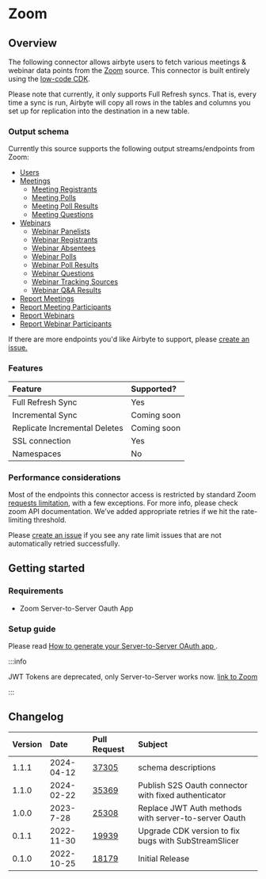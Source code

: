 # Zoom

## Overview


The following connector allows airbyte users to fetch various meetings & webinar data points from the [Zoom](https://zoom.us) source. This connector is built entirely using the [low-code CDK](https://docs.airbyte.com/connector-development/config-based/low-code-cdk-overview/).

Please note that currently, it only supports Full Refresh syncs. That is, every time a sync is run, Airbyte will copy all rows in the tables and columns you set up for replication into the destination in a new table.

### Output schema

Currently this source supports the following output streams/endpoints from Zoom:

* [Users](https://marketplace.zoom.us/docs/api-reference/zoom-api/users/users)
* [Meetings](https://marketplace.zoom.us/docs/api-reference/zoom-api/meetings/meetings)
  * [Meeting Registrants](https://marketplace.zoom.us/docs/api-reference/zoom-api/meetings/meetingregistrants)
  * [Meeting Polls](https://marketplace.zoom.us/docs/api-reference/zoom-api/meetings/meetingpolls)
  * [Meeting Poll Results](https://marketplace.zoom.us/docs/api-reference/zoom-api/meetings/listpastmeetingpolls)
  * [Meeting Questions](https://marketplace.zoom.us/docs/api-reference/zoom-api/meetings/meetingregistrantsquestionsget)
* [Webinars](https://marketplace.zoom.us/docs/api-reference/zoom-api/webinars/webinars)
  * [Webinar Panelists](https://marketplace.zoom.us/docs/api-reference/zoom-api/webinars/webinarpanelists)
  * [Webinar Registrants](https://marketplace.zoom.us/docs/api-reference/zoom-api/webinars/webinarregistrants)
  * [Webinar Absentees](https://marketplace.zoom.us/docs/api-reference/zoom-api/webinars/webinarabsentees)
  * [Webinar Polls](https://marketplace.zoom.us/docs/api-reference/zoom-api/webinars/webinarpolls)
  * [Webinar Poll Results](https://marketplace.zoom.us/docs/api-reference/zoom-api/webinars/listpastwebinarpollresults)
  * [Webinar Questions](https://marketplace.zoom.us/docs/api-reference/zoom-api/webinars/webinarregistrantsquestionsget)
  * [Webinar Tracking Sources](https://marketplace.zoom.us/docs/api-reference/zoom-api/webinars/gettrackingsources)
  * [Webinar Q&A Results](https://marketplace.zoom.us/docs/api-reference/zoom-api/webinars/listpastwebinarqa)
* [Report Meetings](https://marketplace.zoom.us/docs/api-reference/zoom-api/reports/reportmeetingdetails)
* [Report Meeting Participants](https://marketplace.zoom.us/docs/api-reference/zoom-api/reports/reportmeetingparticipants)
* [Report Webinars](https://marketplace.zoom.us/docs/api-reference/zoom-api/reports/reportwebinardetails)
* [Report Webinar Participants](https://marketplace.zoom.us/docs/api-reference/zoom-api/reports/reportwebinarparticipants)

If there are more endpoints you'd like Airbyte to support, please [create an issue.](https://github.com/airbytehq/airbyte/issues/new/choose)

### Features

| Feature | Supported? |
| :--- | :--- |
| Full Refresh Sync | Yes |
| Incremental Sync | Coming soon |
| Replicate Incremental Deletes | Coming soon |
| SSL connection | Yes |
| Namespaces | No |

### Performance considerations

Most of the endpoints this connector access is restricted by standard Zoom [requests limitation](https://marketplace.zoom.us/docs/api-reference/rate-limits#rate-limit-changes), with a few exceptions. For more info, please check zoom API documentation. We’ve added appropriate retries if we hit the rate-limiting threshold.

Please [create an issue](https://github.com/airbytehq/airbyte/issues) if you see any rate limit issues that are not automatically retried successfully.

## Getting started

### Requirements

* Zoom Server-to-Server Oauth App

### Setup guide
Please read [How to generate your Server-to-Server OAuth app ](https://developers.zoom.us/docs/internal-apps/s2s-oauth/).

:::info

JWT Tokens are deprecated, only Server-to-Server works now. [link to Zoom](https://developers.zoom.us/docs/internal-apps/jwt-faq/)

:::

## Changelog

| Version | Date       | Pull Request                                             | Subject                                               |
|:--------|:-----------|:---------------------------------------------------------| :-----------------------------------------------------|
| 1.1.1 | 2024-04-12 | [37305](https://github.com/airbytehq/airbyte/pull/37305) | schema descriptions |
| 1.1.0   | 2024-02-22 | [35369](https://github.com/airbytehq/airbyte/pull/35369) | Publish S2S Oauth connector with fixed authenticator  |
| 1.0.0   | 2023-7-28  | [25308](https://github.com/airbytehq/airbyte/pull/25308) | Replace JWT Auth methods with server-to-server Oauth  |
| 0.1.1   | 2022-11-30 | [19939](https://github.com/airbytehq/airbyte/pull/19939) | Upgrade CDK version to fix bugs with SubStreamSlicer  |
| 0.1.0   | 2022-10-25 | [18179](https://github.com/airbytehq/airbyte/pull/18179) | Initial Release                                       |
